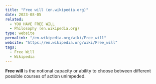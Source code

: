 ```yaml
---
title: "Free will (en.wikipedia.org)"
date: 2023-08-05
related:
  - YOU HAVE FREE WILL
  - Philosophy (en.wikipedia.org)
type: website
permalink: "/en.wikipedia.org/wiki/Free_will"
website: "https://en.wikipedia.org/wiki/Free_will"
tags:
  - Free Will
  - Wikipedia
---
```

**Free will** is the notional capacity or ability to choose between different possible courses of action unimpeded.